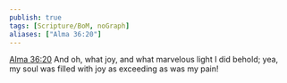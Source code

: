 ```yaml
---
publish: true
tags: [Scripture/BoM, noGraph]
aliases: ["Alma 36:20"]
---
```

[Alma 36:20](https://churchofjesuschrist.org/study/scriptures/bofm/alma/36?lang=eng&id=p20#p20) And oh, what joy, and what marvelous light I did behold; yea, my soul was filled with joy as exceeding as was my pain!
